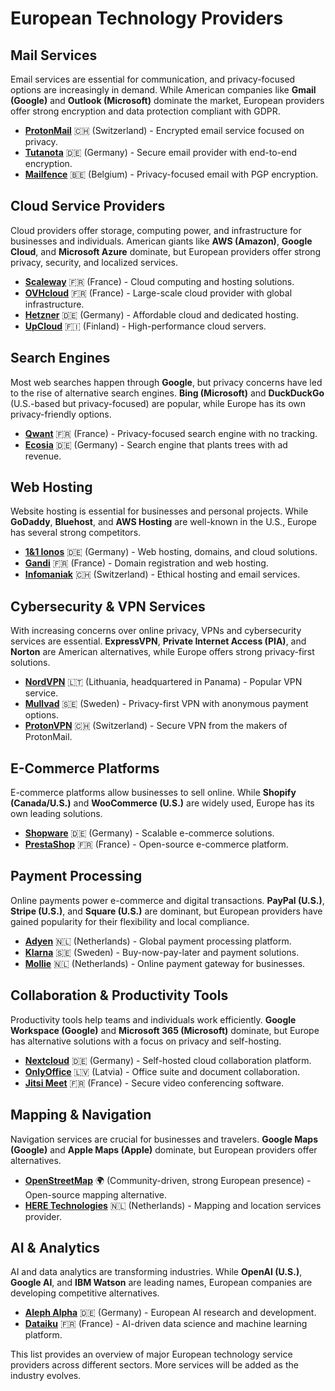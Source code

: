 # European Technology Providers

## Mail Services
Email services are essential for communication, and privacy-focused options are increasingly in demand. While American companies like **Gmail (Google)** and **Outlook (Microsoft)** dominate the market, European providers offer strong encryption and data protection compliant with GDPR.

- **[ProtonMail](https://proton.me/mail)** 🇨🇭 (Switzerland) - Encrypted email service focused on privacy.
- **[Tutanota](https://tutanota.com)** 🇩🇪 (Germany) - Secure email provider with end-to-end encryption.
- **[Mailfence](https://mailfence.com)** 🇧🇪 (Belgium) - Privacy-focused email with PGP encryption.

## Cloud Service Providers
Cloud providers offer storage, computing power, and infrastructure for businesses and individuals. American giants like **AWS (Amazon)**, **Google Cloud**, and **Microsoft Azure** dominate, but European providers offer strong privacy, security, and localized services.

- **[Scaleway](https://www.scaleway.com)** 🇫🇷 (France) - Cloud computing and hosting solutions.
- **[OVHcloud](https://www.ovhcloud.com)** 🇫🇷 (France) - Large-scale cloud provider with global infrastructure.
- **[Hetzner](https://www.hetzner.com)** 🇩🇪 (Germany) - Affordable cloud and dedicated hosting.
- **[UpCloud](https://upcloud.com)** 🇫🇮 (Finland) - High-performance cloud servers.

## Search Engines
Most web searches happen through **Google**, but privacy concerns have led to the rise of alternative search engines. **Bing (Microsoft)** and **DuckDuckGo** (U.S.-based but privacy-focused) are popular, while Europe has its own privacy-friendly options.

- **[Qwant](https://www.qwant.com)** 🇫🇷 (France) - Privacy-focused search engine with no tracking.
- **[Ecosia](https://www.ecosia.org)** 🇩🇪 (Germany) - Search engine that plants trees with ad revenue.

## Web Hosting
Website hosting is essential for businesses and personal projects. While **GoDaddy**, **Bluehost**, and **AWS Hosting** are well-known in the U.S., Europe has several strong competitors.

- **[1&1 Ionos](https://www.ionos.com)** 🇩🇪 (Germany) - Web hosting, domains, and cloud solutions.
- **[Gandi](https://www.gandi.net)** 🇫🇷 (France) - Domain registration and web hosting.
- **[Infomaniak](https://www.infomaniak.com)** 🇨🇭 (Switzerland) - Ethical hosting and email services.

## Cybersecurity & VPN Services
With increasing concerns over online privacy, VPNs and cybersecurity services are essential. **ExpressVPN**, **Private Internet Access (PIA)**, and **Norton** are American alternatives, while Europe offers strong privacy-first solutions.

- **[NordVPN](https://nordvpn.com)** 🇱🇹 (Lithuania, headquartered in Panama) - Popular VPN service.
- **[Mullvad](https://mullvad.net)** 🇸🇪 (Sweden) - Privacy-first VPN with anonymous payment options.
- **[ProtonVPN](https://protonvpn.com)** 🇨🇭 (Switzerland) - Secure VPN from the makers of ProtonMail.

## E-Commerce Platforms
E-commerce platforms allow businesses to sell online. While **Shopify (Canada/U.S.)** and **WooCommerce (U.S.)** are widely used, Europe has its own leading solutions.

- **[Shopware](https://www.shopware.com)** 🇩🇪 (Germany) - Scalable e-commerce solutions.
- **[PrestaShop](https://www.prestashop.com)** 🇫🇷 (France) - Open-source e-commerce platform.

## Payment Processing
Online payments power e-commerce and digital transactions. **PayPal (U.S.)**, **Stripe (U.S.)**, and **Square (U.S.)** are dominant, but European providers have gained popularity for their flexibility and local compliance.

- **[Adyen](https://www.adyen.com)** 🇳🇱 (Netherlands) - Global payment processing platform.
- **[Klarna](https://www.klarna.com)** 🇸🇪 (Sweden) - Buy-now-pay-later and payment solutions.
- **[Mollie](https://www.mollie.com)** 🇳🇱 (Netherlands) - Online payment gateway for businesses.

## Collaboration & Productivity Tools
Productivity tools help teams and individuals work efficiently. **Google Workspace (Google)** and **Microsoft 365 (Microsoft)** dominate, but Europe has alternative solutions with a focus on privacy and self-hosting.

- **[Nextcloud](https://nextcloud.com)** 🇩🇪 (Germany) - Self-hosted cloud collaboration platform.
- **[OnlyOffice](https://www.onlyoffice.com)** 🇱🇻 (Latvia) - Office suite and document collaboration.
- **[Jitsi Meet](https://meet.jit.si)** 🇫🇷 (France) - Secure video conferencing software.

## Mapping & Navigation
Navigation services are crucial for businesses and travelers. **Google Maps (Google)** and **Apple Maps (Apple)** dominate, but European providers offer alternatives.

- **[OpenStreetMap](https://www.openstreetmap.org)** 🌍 (Community-driven, strong European presence) - Open-source mapping alternative.
- **[HERE Technologies](https://www.here.com)** 🇳🇱 (Netherlands) - Mapping and location services provider.

## AI & Analytics
AI and data analytics are transforming industries. While **OpenAI (U.S.)**, **Google AI**, and **IBM Watson** are leading names, European companies are developing competitive alternatives.

- **[Aleph Alpha](https://www.aleph-alpha.com)** 🇩🇪 (Germany) - European AI research and development.
- **[Dataiku](https://www.dataiku.com)** 🇫🇷 (France) - AI-driven data science and machine learning platform.

This list provides an overview of major European technology service providers across different sectors. More services will be added as the industry evolves.
